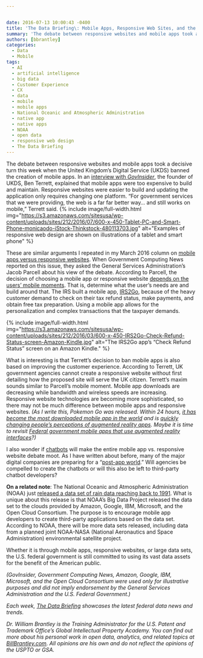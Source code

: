 ```yaml
---


date: 2016-07-13 10:00:43 -0400
title: 'The Data Briefing\: Mobile Apps, Responsive Web Sites, and the &amp;#8220;Mobile Moment&amp;#8221;'
summary: 'The debate between responsive websites and mobile apps took a decisive turn this week when the United Kingdom&rsquo;s Digital Service (UKDS) banned the creation of mobile apps. In an interview with GovInsider, the founder of UKDS, Ben Terrett, explained that mobile apps were too expensive to build and maintain. Responsive websites were easier to build'
authors: [bbrantley]
categories:
  - Data
  - Mobile
tags:
  - AI
  - artificial intelligence
  - big data
  - Customer Experience
  - CX
  - data
  - mobile
  - mobile apps
  - National Oceanic and Atmospheric Administration
  - native app
  - native apps
  - NOAA
  - open data
  - responsive web design
  - The Data Briefing
---
```


The debate between responsive websites and mobile apps took a decisive turn this week when the United Kingdom’s Digital Service (UKDS) banned the creation of mobile apps. In an [interview with _GovInsider_](https://govinsider.asia/smart-gov/why-britain-banned-mobile-apps/), the founder of UKDS, Ben Terrett, explained that mobile apps were too expensive to build and maintain. Responsive websites were easier to build and updating the application only requires changing one platform. &#8220;For government services that we were providing, the web is a far far better way… and still works on mobile,&#8221; Terrett said. 
{% include image/full-width.html img="https://s3.amazonaws.com/sitesusa/wp-content/uploads/sites/212/2016/07/600-x-450-Tablet-PC-and-Smart-Phone-monicaodo-iStock-Thinkstock-480113703.jpg" alt="Examples of responsive web design are shown on illustrations of a tablet and smart phone" %} 

These are similar arguments I repeated in my March 2016 column on [mobile apps versus responsive websites](https://www.WHATEVER/2016/03/09/the-data-briefing-mobile-websites-or-mobile-apps-or-both/). When Government Computing News reported on this issue, they asked the General Services Administration’s Jacob Parcell about his view of the debate. According to Parcell, the decision of choosing a mobile app or responsive website [depends on the users’ mobile moments](https://gcn.com/articles/2016/07/06/apps-vs-web.aspx#). That is, determine what the user&#8217;s needs are and build around that. The IRS built a mobile app, [IRS2Go](https://www.irs.gov/uac/irs2goapp), because of the heavy customer demand to check on their tax refund status, make payments, and obtain free tax preparation. Using a mobile app allows for the personalization and complex transactions that the taxpayer demands.


{% include image/full-width.html img="https://s3.amazonaws.com/sitesusa/wp-content/uploads/sites/212/2016/03/600-x-450-IRS2Go-Check-Refund-Status-screen-Amazon-Kindle.jpg" alt="The IRS2Go app’s “Check Refund Status” screen on an Amazon Kindle." %}

What is interesting is that Terrett’s decision to ban mobile apps is also based on improving the customer experience. According to Terrett, UK government agencies cannot create a responsive website without first detailing how the proposed site will serve the UK citizen. Terrett&#8217;s maxim sounds similar to Parcell’s mobile moment. Mobile app downloads are decreasing while bandwidth and wireless speeds are increasing. Responsive website technologies are becoming more sophisticated, so there may not be much difference between mobile apps and responsive websites. _(As I write this, Pokemon Go was released. Within 24 hours, [it has become the most downloaded mobile app in the world](http://www.WHATEVER/2016/07/12/trends-on-tuesday-adoption-for-pokemon-go-mobile-app-goes-crazy/) and is [quickly changing people&#8217;s perceptions of augmented reality apps](http://www.WHATEVER/2016/07/12/catch-the-mall-with-pokemon-and-public-services/). Maybe it is time to revisit [Federal government mobile apps that use augmented reality interfaces](http://www.WHATEVER/2015/01/28/the-api-briefing-nasa-and-usps-explore-the-holographic-computing-frontier/)?)_

I also wonder if [chatbots](https://www.WHATEVER/2016/07/06/the-data-briefing-i-for-one-welcome-our-new-chatbot-blockchain-digital-autonomous-organizations/) will make the entire mobile app vs. responsive website debate moot. As I have written about before, many of the major digital companies are preparing for a &#8220;[post-app world](http://www.WHATEVER/2015/06/24/the-api-briefing-government-apis-in-a-post-apps-world/).&#8221; Will agencies be compelled to create the chatbots or will this also be left to third-party chatbot developers?

**On a related note**: The National Oceanic and Atmospheric Administration (NOAA) just [released a data set of rain data reaching back to 1991](https://www.meritalk.com/articles/noaa-encourages-apps-from-big-data-sets/). What is unique about this release is that NOAA’s Big Data Project released the data set to the clouds provided by Amazon, Google, IBM, Microsoft, and the Open Cloud Consortium. The purpose is to encourage mobile app developers to create third-party applications based on the data set. According to NOAA, there will be more data sets released, including data from a planned joint NOAA-NASA (National Aeronautics and Space Administration) environmental satellite project.

Whether it is through mobile apps, responsive websites, or large data sets, the U.S. federal government is still committed to using its vast data assets for the benefit of the American public.

_(GovInsider, Government Computing News, Amazon, Google, IBM, Microsoft, and the Open Cloud Consortium were used only for illustrative purposes and did not imply endorsement by the General Services Administration and the U.S. Federal Government.)_

_Each week, [The Data Briefing](http://www.WHATEVER/tag/the-data-briefing/) showcases the latest federal data news and trends._

_Dr. William Brantley is the Training Administrator for the U.S. Patent and Trademark Office’s Global Intellectual Property Academy. You can find out more about his personal work in open data, analytics, and related topics at [BillBrantley.com](http://billbrantley.com/). All opinions are his own and do not reflect the opinions of the USPTO or GSA._